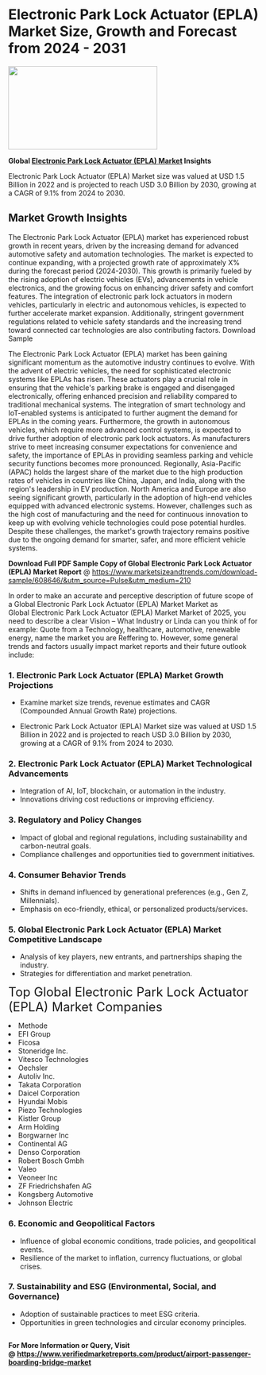 <H1>Electronic Park Lock Actuator (EPLA) Market Size, Growth and Forecast from 2024 - 2031</H1><img class="aligncenter size-medium wp-image-584254" src="https://thirdeyenews.in/wp-content/uploads/2024/09/Global-Market-Research-300x168.jpeg" alt="" width="300" height="168" /><p><strong>Global&nbsp;<a href="https://www.marketsizeandtrends.com/download-sample/608646/&amp;utm_source=Pulse&amp;utm_medium=210">Electronic Park Lock Actuator (EPLA) Market</a> Insights</strong></p><p>Electronic Park Lock Actuator (EPLA) Market size was valued at USD 1.5 Billion in 2022 and is projected to reach USD 3.0 Billion by 2030, growing at a CAGR of 9.1% from 2024 to 2030.</p><p><h2>Market Growth Insights</h2> <p>The Electronic Park Lock Actuator (EPLA) market has experienced robust growth in recent years, driven by the increasing demand for advanced automotive safety and automation technologies. The market is expected to continue expanding, with a projected growth rate of approximately X% during the forecast period (2024-2030). This growth is primarily fueled by the rising adoption of electric vehicles (EVs), advancements in vehicle electronics, and the growing focus on enhancing driver safety and comfort features. The integration of electronic park lock actuators in modern vehicles, particularly in electric and autonomous vehicles, is expected to further accelerate market expansion. Additionally, stringent government regulations related to vehicle safety standards and the increasing trend toward connected car technologies are also contributing factors. Download Sample <p>The Electronic Park Lock Actuator (EPLA) market has been gaining significant momentum as the automotive industry continues to evolve. With the advent of electric vehicles, the need for sophisticated electronic systems like EPLAs has risen. These actuators play a crucial role in ensuring that the vehicle's parking brake is engaged and disengaged electronically, offering enhanced precision and reliability compared to traditional mechanical systems. The integration of smart technology and IoT-enabled systems is anticipated to further augment the demand for EPLAs in the coming years. Furthermore, the growth in autonomous vehicles, which require more advanced control systems, is expected to drive further adoption of electronic park lock actuators. As manufacturers strive to meet increasing consumer expectations for convenience and safety, the importance of EPLAs in providing seamless parking and vehicle security functions becomes more pronounced. Regionally, Asia-Pacific (APAC) holds the largest share of the market due to the high production rates of vehicles in countries like China, Japan, and India, along with the region's leadership in EV production. North America and Europe are also seeing significant growth, particularly in the adoption of high-end vehicles equipped with advanced electronic systems. However, challenges such as the high cost of manufacturing and the need for continuous innovation to keep up with evolving vehicle technologies could pose potential hurdles. Despite these challenges, the market's growth trajectory remains positive due to the ongoing demand for smarter, safer, and more efficient vehicle systems. </p><p><span class=""><strong>Download Full PDF Sample Copy of Global Electronic Park Lock Actuator (EPLA) Market Report</strong> @ <a href="https://www.marketsizeandtrends.com/download-sample/608646/&amp;utm_source=Pulse&amp;utm_medium=210" target="_blank">https://www.marketsizeandtrends.com/download-sample/608646/&amp;utm_source=Pulse&amp;utm_medium=210</a></span></p><p>In order to make an accurate and perceptive description of future scope of a Global&nbsp;Electronic Park Lock Actuator (EPLA) Market Market as Global&nbsp;Electronic Park Lock Actuator (EPLA) Market Market of 2025, you need to describe a clear Vision &ndash; What Industry or Linda can you think of for example: Quote from a Technology, healthcare, automotive, renewable energy, name the market you are Reffering to. However, some general trends and factors usually impact market reports and their future outlook include:</p><h3>1.&nbsp;<strong>Electronic Park Lock Actuator (EPLA) Market Growth Projections</strong></h3><ul><li>Examine market size trends, revenue estimates and CAGR (Compounded Annual Growth Rate) projections.</li><li><p>Electronic Park Lock Actuator (EPLA) Market size was valued at USD 1.5 Billion in 2022 and is projected to reach USD 3.0 Billion by 2030, growing at a CAGR of 9.1% from 2024 to 2030.</p></li></ul><h3>2.&nbsp;<strong>Electronic Park Lock Actuator (EPLA) Market Technological Advancements</strong></h3><ul><li>Integration of AI, IoT, blockchain, or automation in the industry.</li><li>Innovations driving cost reductions or improving efficiency.</li></ul><h3>3.&nbsp;<strong>Regulatory and Policy Changes</strong></h3><ul><li>Impact of global and regional regulations, including sustainability and carbon-neutral goals.</li><li>Compliance challenges and opportunities tied to government initiatives.</li></ul><h3>4.&nbsp;<strong>Consumer Behavior Trends</strong></h3><ul><li>Shifts in demand influenced by generational preferences (e.g., Gen Z, Millennials).</li><li>Emphasis on eco-friendly, ethical, or personalized products/services.</li></ul><h3>5.&nbsp;<strong>Global Electronic Park Lock Actuator (EPLA) Market Competitive Landscape</strong></h3><ul><li>Analysis of key players, new entrants, and partnerships shaping the industry.</li><li>Strategies for differentiation and market penetration.</li></ul><p data-pm-slice="1 1 []"><span style="color: inherit; font-family: inherit; font-size: 25px;">Top Global Electronic Park Lock Actuator (EPLA) Market Companies</span></p><div class="" data-test-id=""><p><li>Methode</li><li> EFI Group</li><li> Ficosa</li><li> Stoneridge Inc.</li><li> Vitesco Technologies</li><li> Oechsler</li><li> Autoliv Inc.</li><li> Takata Corporation</li><li> Daicel Corporation</li><li> Hyundai Mobis</li><li> Piezo Technologies</li><li> Kistler Group</li><li> Arm Holding</li><li> Borgwarner Inc</li><li> Continental AG</li><li> Denso Corporation</li><li> Robert Bosch Gmbh</li><li> Valeo</li><li> Veoneer Inc</li><li> ZF Friedrichshafen AG</li><li> Kongsberg Automotive</li><li> Johnson Electric</li></p></div><h3>6.&nbsp;<strong>Economic and Geopolitical Factors</strong></h3><ul><li>Influence of global economic conditions, trade policies, and geopolitical events.</li><li>Resilience of the market to inflation, currency fluctuations, or global crises.</li></ul><h3>7.&nbsp;<strong>Sustainability and ESG (Environmental, Social, and Governance)</strong></h3><ul><li>Adoption of sustainable practices to meet ESG criteria.</li><li>Opportunities in green technologies and circular economy principles.</li></ul><h2><strong style="font-size: 14px;">For More Information or Query, Visit @&nbsp;</strong><a style="background-color: #ffffff; font-size: 14px;" href="https://www.marketsizeandtrends.com/report/electronic-park-lock-actuator-epla-market/" target="_blank">https://www.verifiedmarketreports.com/product/airport-passenger-boarding-bridge-market</a></h2>
